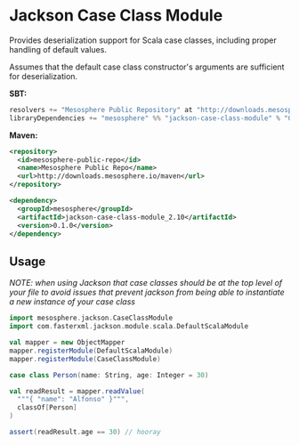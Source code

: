 # Jackson Case Class Module

Provides deserialization support for Scala case classes, including proper handling of default values.

Assumes that the default case class constructor's arguments are sufficient for deserialization. 

**SBT:**

```scala
resolvers += "Mesosphere Public Repository" at "http://downloads.mesosphere.io/maven"
libraryDependencies += "mesosphere" %% "jackson-case-class-module" % "0.1.0"
```

**Maven:**

```xml
<repository>
  <id>mesosphere-public-repo</id>
  <name>Mesosphere Public Repo</name>
  <url>http://downloads.mesosphere.io/maven</url>
</repository>

<dependency>
  <groupId>mesosphere</groupId>
  <artifactId>jackson-case-class-module_2.10</artifactId>
  <version>0.1.0</version>
</dependency>
```

## Usage
_NOTE: when using Jackson that case classes should be at the top level of your file to avoid issues that prevent jackson from being able to instantiate a new instance of your case class_

```scala
import mesosphere.jackson.CaseClassModule
import com.fasterxml.jackson.module.scala.DefaultScalaModule

val mapper = new ObjectMapper
mapper.registerModule(DefaultScalaModule)
mapper.registerModule(CaseClassModule)

case class Person(name: String, age: Integer = 30)

val readResult = mapper.readValue(
  """{ "name": "Alfonso" }""",
  classOf[Person]
)

assert(readResult.age == 30) // hooray
```
